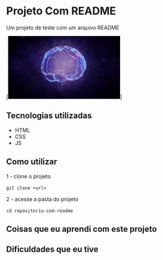 # Projeto Com  README 
Um projeto de teste com um arquivo README 


[<img src="./image.png" alt="gif da tela inicial do projeto xyz">]

## Tecnologias utilizadas 
- HTML
- CSS
- JS

## Como utilizar 

1 - clone o projeto
```
git clone <url>
```

2 - acesse a pasta do projeto
```
cd repositorio-com-readme
```

## Coisas que eu aprendi com este projeto
## Dificuldades que eu tive 